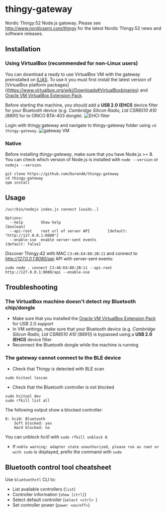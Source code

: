 # thingy-gateway

Nordic Thingy:52 Node.js gateway. Please see http://www.nordicsemi.com/thingy for the latest Nordic Thingy:52 news and software releases.

## Installation

### Using VirtualBox (recommended for non-Linux users)
You can download a ready to use VirtualBox VM with the gateway preinstalled on [ILIAS](https://drive.google.com/uc?id=0B9iIfHLFDxf3UThtREIwbUdhWXM&export=download). To use it you must first install the latest version of [VirtualBox platform packages]((https://www.virtualbox.org/wiki/Downloads#VirtualBoxbinaries) and [Oracle VM VirtualBox Extension Pack](https://www.virtualbox.org/wiki/Downloads#VirtualBoxbinaries).

Before starting the machine, you should add a **USB 2.0 (EHCI)** device filter for your Bluetooth device (e.g. *Cambridge Silicon Radio, Ltd CSR8510 A10 [8891]* for to ORICO BTA-403 dongle).
![EHCI filter](http://i63.tinypic.com/64mpfa.png)

Login with thingy:gateway and navigate to thingy-gateway folder using `cd thingy-gateway`.
![gateway VM](http://i68.tinypic.com/25ilu3d.png)

### Native
Before installing *thingy-gateway*, make sure that you have Node.js >= 8. You can check which version of Node.js is installed with `node --version` or `nodejs --version`.

```
git clone https://github.com/DurandA/thingy-gateway
cd thingy-gateway
npm install
```

## Usage
```
/usr/bin/nodejs index.js connect [uuids..]

Options:
  --help        Show help                                              [boolean]
  --api-root    root url of server API        [default: "http://127.0.0.1:8080"]
  --enable-sse  enable server-sent events                       [default: false]
```

Discover Thingy:42 with MAC `C3:46:E4:88:2B:11` and connect to *http://127.0.0.1:8080/api* API with server-sent events:
```
sudo node . connect C3:46:E4:88:2B:11 --api-root http://127.0.0.1:8080/api --enable-sse
```

## Troubleshooting

### The VirtualBox machine doesn't detect my Bluetooth chip/dongle
* Make sure that you installed the [Oracle VM VirtualBox Extension Pack](https://www.virtualbox.org/wiki/Downloads#VirtualBoxbinaries) for USB 2.0 support
* In VM settings, make sure that your Bluetooth device (e.g. *Cambridge Silicon Radio, Ltd CSR8510 A10 [8891]*) is bypassed using a **USB 2.0 (EHCI)** device filter
* Reconnect the Bluetooth dongle while the machine is running

### The gateway cannot connect to the BLE device
* Check that Thingy is detected with BLE scan
```
sudo hcitool lescan
```
* Check that the Bluetooth controller is not blocked
```
sudo hcitool dev
sudo rfkill list all
```
The following output show a blocked controller:
```
0: hci0: Bluetooth
    Soft blocked: yes
    Hard blocked: no
```
You can unblock *hci0* with `sudo rfkill unblock 0`.
* If `noble warning: adapter state unauthorized, please run as root or with sudo` is displayed, prefix the command with `sudo`

## Bluetooth control tool cheatsheet
Use `bluetoothctl` CLI to:
* List available controllers (`list`)
* Controller information (`show [ctrl]`)
* Select default controller (`select <ctrl> `)
* Set controller power (`power <on/off>`)
